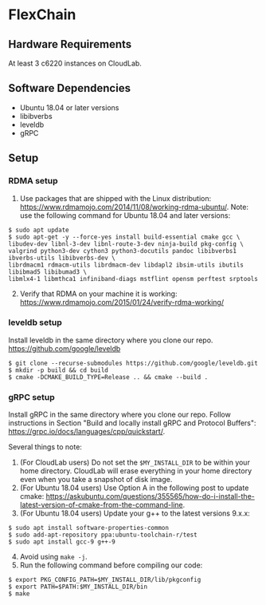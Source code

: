 # FlexChain

## Hardware Requirements
At least 3 c6220 instances on CloudLab.

## Software Dependencies
- Ubuntu 18.04 or later versions
- libibverbs 
- leveldb
- gRPC

## Setup
### RDMA setup
1. Use packages that are shipped with the Linux distribution:
https://www.rdmamojo.com/2014/11/08/working-rdma-ubuntu/. Note: use the following command for Ubuntu 18.04 and later versions: 
```shell
$ sudo apt update
$ sudo apt-get -y --force-yes install build-essential cmake gcc \
libudev-dev libnl-3-dev libnl-route-3-dev ninja-build pkg-config \
valgrind python3-dev cython3 python3-docutils pandoc libibverbs1 ibverbs-utils libibverbs-dev \
librdmacm1 rdmacm-utils librdmacm-dev libdapl2 ibsim-utils ibutils libibmad5 libibumad3 \
libmlx4-1 libmthca1 infiniband-diags mstflint opensm perftest srptools
```

2. Verify that RDMA on your machine it is working:
https://www.rdmamojo.com/2015/01/24/verify-rdma-working/


### leveldb setup
Install leveldb in the same directory where you clone our repo.
https://github.com/google/leveldb
```shell
$ git clone --recurse-submodules https://github.com/google/leveldb.git
$ mkdir -p build && cd build
$ cmake -DCMAKE_BUILD_TYPE=Release .. && cmake --build .
```

### gRPC setup
Install gRPC in the same directory where you clone our repo.
Follow instructions in Section "Build and locally install gRPC and Protocol Buffers": https://grpc.io/docs/languages/cpp/quickstart/.

Several things to note: 
1. (For CloudLab users) Do not set the ```$MY_INSTALL_DIR``` to be within your home directory. CloudLab will erase everything in your home directory even when you take a snapshot of disk image.
2. (For Ubuntu 18.04 users) Use Option A in the following post to update cmake: https://askubuntu.com/questions/355565/how-do-i-install-the-latest-version-of-cmake-from-the-command-line.
3. (For Ubuntu 18.04 users) Update your g++ to the latest versions 9.x.x: 
```shell
$ sudo apt install software-properties-common
$ sudo add-apt-repository ppa:ubuntu-toolchain-r/test
$ sudo apt install gcc-9 g++-9
```
4. Avoid using ```make -j```. 
5. Run the following command before compiling our code:
```shell
$ export PKG_CONFIG_PATH=$MY_INSTALL_DIR/lib/pkgconfig
$ export PATH=$PATH:$MY_INSTALL_DIR/bin
$ make
```

